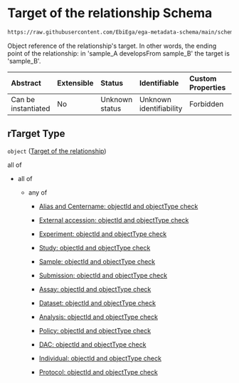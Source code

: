# Target of the relationship Schema

```txt
https://raw.githubusercontent.com/EbiEga/ega-metadata-schema/main/schemas/EGA.common-definitions.json#/definitions/relationshipObject/properties/rTarget
```

Object reference of the relationship's target. In other words, the ending point of the relationship: in 'sample\_A developsFrom sample\_B' the target is 'sample\_B'.

| Abstract            | Extensible | Status         | Identifiable            | Custom Properties | Additional Properties | Access Restrictions | Defined In                                                                                           |
| :------------------ | :--------- | :------------- | :---------------------- | :---------------- | :-------------------- | :------------------ | :--------------------------------------------------------------------------------------------------- |
| Can be instantiated | No         | Unknown status | Unknown identifiability | Forbidden         | Allowed               | none                | [EGA.common-definitions.json\*](../../../schemas/EGA.common-definitions.json "open original schema") |

## rTarget Type

`object` ([Target of the relationship](ega-4-definitions-ega-relationships-object-properties-target-of-the-relationship.md))

all of

*   all of

    *   any of

        *   [Alias and Centername: objectId and objectType check](ega-4-definitions-check-that-the-objectids-accession-pattern-and-objecttype-match-anyof-alias-and-centername-objectid-and-objecttype-check.md "check type definition")

        *   [External accession: objectId and objectType check](ega-4-definitions-check-that-the-objectids-accession-pattern-and-objecttype-match-anyof-external-accession-objectid-and-objecttype-check.md "check type definition")

        *   [Experiment: objectId and objectType check](ega-4-definitions-check-that-the-objectids-accession-pattern-and-objecttype-match-anyof-experiment-objectid-and-objecttype-check.md "check type definition")

        *   [Study: objectId and objectType check](ega-4-definitions-check-that-the-objectids-accession-pattern-and-objecttype-match-anyof-study-objectid-and-objecttype-check.md "check type definition")

        *   [Sample: objectId and objectType check](ega-4-definitions-check-that-the-objectids-accession-pattern-and-objecttype-match-anyof-sample-objectid-and-objecttype-check.md "check type definition")

        *   [Submission: objectId and objectType check](ega-4-definitions-check-that-the-objectids-accession-pattern-and-objecttype-match-anyof-submission-objectid-and-objecttype-check.md "check type definition")

        *   [Assay: objectId and objectType check](ega-4-definitions-check-that-the-objectids-accession-pattern-and-objecttype-match-anyof-assay-objectid-and-objecttype-check.md "check type definition")

        *   [Dataset: objectId and objectType check](ega-4-definitions-check-that-the-objectids-accession-pattern-and-objecttype-match-anyof-dataset-objectid-and-objecttype-check.md "check type definition")

        *   [Analysis: objectId and objectType check](ega-4-definitions-check-that-the-objectids-accession-pattern-and-objecttype-match-anyof-analysis-objectid-and-objecttype-check.md "check type definition")

        *   [Policy: objectId and objectType check](ega-4-definitions-check-that-the-objectids-accession-pattern-and-objecttype-match-anyof-policy-objectid-and-objecttype-check.md "check type definition")

        *   [DAC: objectId and objectType check](ega-4-definitions-check-that-the-objectids-accession-pattern-and-objecttype-match-anyof-dac-objectid-and-objecttype-check.md "check type definition")

        *   [Individual: objectId and objectType check](ega-4-definitions-check-that-the-objectids-accession-pattern-and-objecttype-match-anyof-individual-objectid-and-objecttype-check.md "check type definition")

        *   [Protocol: objectId and objectType check](ega-4-definitions-check-that-the-objectids-accession-pattern-and-objecttype-match-anyof-protocol-objectid-and-objecttype-check.md "check type definition")
